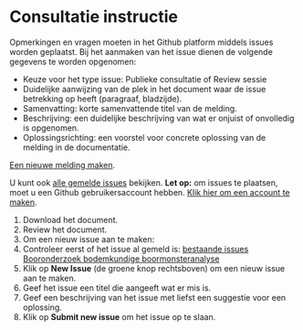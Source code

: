 # Consultatie instructie

Opmerkingen en vragen moeten in het Github platform middels issues worden geplaatst. 
Bij het aanmaken van het issue dienen de volgende gegevens te worden opgenomen:
- Keuze voor het type issue: Publieke consultatie of Review sessie
- Duidelijke aanwijzing van de plek in het document waar de issue betrekking op heeft (paragraaf, bladzijde).
- Samenvatting: korte samenvattende titel van de melding.
- Beschrijving: een duidelijke beschrijving van wat er onjuist of onvolledig is opgenomen.
- Oplossingsrichting: een voorstel voor concrete oplossing van de melding in de documentatie.

[Een nieuwe melding maken][4].

U kunt ook [alle gemelde issues][5] bekijken.
**Let op:** om issues te plaatsen, moet u een Github gebruikersaccount hebben. [Klik hier om een account te maken][6]. 

1. Download het document. 
2. Review het document.
3. Om een nieuw issue aan te maken: 
4. Controleer eerst of het issue al gemeld is: [bestaande issues Booronderzoek bodemkundige boormonsteranalyse][5]
5. Klik op **New Issue** (de groene knop rechtsboven) om een nieuw issue aan te maken.
6. Geef het issue een titel die aangeeft wat er mis is.
7. Geef een beschrijving van het issue met liefst een suggestie voor een oplossing.
8. Klik op **Submit new issue** om het issue op te slaan. 
  

[4]: https://github.com/BROprogramma/BHR-P/issues/new
[5]: https://github.com/BROprogramma/BHR-P/issues
[6]: https://github.com/join
